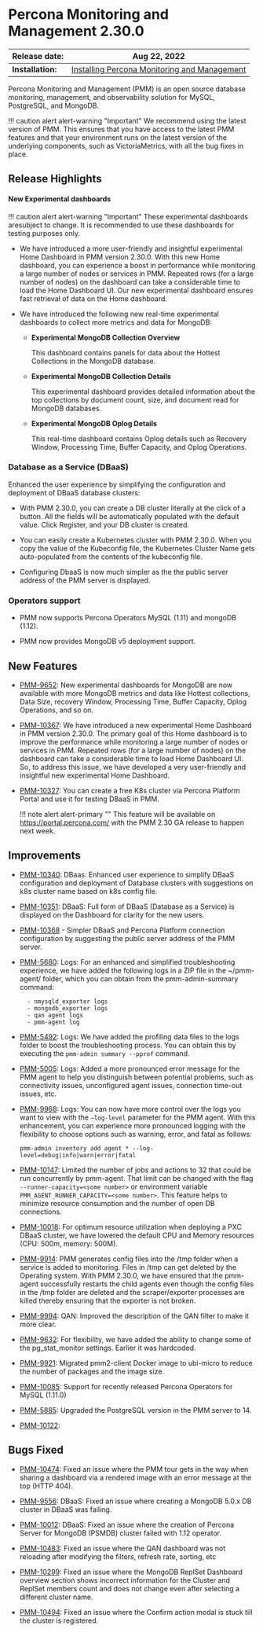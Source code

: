 # Percona Monitoring and Management 2.30.0

| **Release date:** | Aug 22, 2022                                                                                    |
| ----------------- | ----------------------------------------------------------------------------------------------- |
| **Installation:** | [Installing Percona Monitoring and Management](https://www.percona.com/software/pmm/quickstart) |

Percona Monitoring and Management (PMM) is an open source database monitoring, management, and observability solution for MySQL, PostgreSQL, and MongoDB.

!!! caution alert alert-warning "Important"
    We recommend using the latest version of PMM. This ensures that you have access to the latest PMM features and that your environment runs on the latest version of the underlying components, such as VictoriaMetrics, with all the bug fixes in place.

## Release Highlights


#### New Experimental dashboards

!!! caution alert alert-warning "Important"
    These experimental dashboards aresubject to change. It is recommended to use these dashboards for testing purposes only.

- We have introduced a more user-friendly and insightful experimental Home Dashboard in PMM version 2.30.0. With this new Home dashboard, you can experience a boost in performance while monitoring a large number of nodes or services in PMM. Repeated rows (for a large number of nodes) on the dashboard can take a considerable time to load the Home Dashboard UI. Our new experimental dashboard ensures fast retrieval of data on the Home dashboard.

- We have introduced the following new real-time experimental dashboards to collect more metrics and data for MongoDB:

    - **Experimental MongoDB Collection Overview**
        
        This dashboard contains panels for data about the Hottest Collections in the MongoDB database.

    - **Experimental MongoDB Collection Details**

        This experimental dashboard provides detailed information about the top collections by document count, size, and document read for MongoDB databases.

    - **Experimental MongoDB Oplog Details**

        This real-time dashboard contains Oplog details such as Recovery Window, Processing Time, Buffer Capacity, and Oplog Operations.


### Database as a Service (DBaaS)

Enhanced the user experience by simplifying the configuration and deployment of DBaaS database clusters:

- With PMM 2.30.0, you can create a DB cluster literally at the click of a button. All the fields will be automatically populated with the default value. Click Register, and your DB cluster is created.

- You can easily create a Kubernetes cluster with PMM 2.30.0. When you copy the value of the Kubeconfig file, the Kubernetes Cluster Name gets auto-populated from the contents of the kubeconfig file.

- Configuring DbaaS is now much simpler as the the public server address of the PMM server is displayed. 


### Operators support

- PMM now supports Percona Operators MySQL (1.11) and mongoDB (1.12).

- PMM now provides MongoDB v5 deployment support. 




## New Features

- [PMM-9652](https://jira.percona.com/browse/PMM-9652): New experimental dashboards for MongoDB are now available with more MongoDB metrics and data like Hottest collections, Data Size, recovery Window, Processing Time, Buffer Capacity, Oplog Operations, and so on.

- [PMM-10367](https://jira.percona.com/browse/PMM-10367): We have introduced a new experimental Home Dashboard in PMM version 2.30.0. The primary goal of this Home dashboard is to improve the performance while monitoring a large number of nodes or services in PMM. Repeated rows (for a large number of nodes) on the dashboard can take a considerable time to load Home Dashboard UI. So, to address this issue, we have developed a very user-friendly and insightful new experimental Home Dashboard.

- [PMM-10327](https://jira.percona.com/browse/PMM-10327):  You can create a free K8s cluster via Percona Platform Portal and use it for testing DBaaS in PMM.
    
    !!! note alert alert-primary ""
        This feature will be available on https://portal.percona.com/ with the PMM 2.30 GA release to happen next week.


 

## Improvements

- [PMM-10340](https://jira.percona.com/browse/PMM-10340): DBaas: Enhanced user experience to simplify DBaaS configuration and deployment of Database clusters with suggestions on k8s cluster name based on k8s config file.
  
- [PMM-10351](https://jira.percona.com/browse/PMM-10351): DBaaS: Full form of DBaaS (Database as a Service) is displayed on the Dashboard for clarity for the new users.  

- [PMM-10368](https://jira.percona.com/browse/PMM-10368) - Simpler DBaaS and Percona Platform connection configuration by suggesting the public server address of the PMM server.

 
- [PMM-5680](https://jira.percona.com/browse/PMM-5680): Logs: For an enhanced and simplified troubleshooting experience, we have added the following logs in a ZIP file in the ~/pmm-agent/ folder, which you can obtain from the pmm-admin-summary command:

        - nmysqld_exporter logs
        - mongodb_exporter logs
        - qan agent logs
        - pmm-agent log

  
- [PMM-5492](https://jira.percona.com/browse/PMM-5492): Logs: We have added the profiling data files to the logs folder to boost the troubleshooting process. You can obtain this by executing the `pmm-admin summary --pprof` command.

- [PMM-5005](https://jira.percona.com/browse/PMM-5005): Logs: Added a more pronounced error message for the PMM agent to help you distinguish between potential problems, such as connectivity issues, unconfigured agent issues, connection time-out issues, etc.

- [PMM-9968](https://jira.percona.com/browse/PMM-9968): Logs: You can now have more control over the logs you want to view with the `–log-level` parameter for the PMM agent. With this enhancement, you can experience more pronounced logging with the flexibility to choose options such as warning, error, and fatal as follows:

    `pmm-admin inventory add agent * --log-level=debug|info|warn|error|fatal`


- [PMM-10147](https://jira.percona.com/browse/PMM-10147): Limited the number of jobs and actions to 32 that could be run concurrently by pmm-agent. That limit can be changed with the flag `--runner-capacity=<some number>` or environment variable `PMM_AGENT_RUNNER_CAPACITY=<some number>`. This feature helps to minimize resource consumption and the number of open DB connections.


- [PMM-10018](https://jira.percona.com/browse/PMM-10018): For optimum resource utilization when deploying a PXC DBaaS cluster, we have lowered the default CPU and Memory resources (CPU: 500m, memory: 500M).

  
- [PMM-9914](https://jira.percona.com/browse/PMM-9914): PMM generates config files into the /tmp folder when a service is added to monitoring. Files in /tmp can get deleted by the Operating system. With PMM 2.30.0, we have ensured that the pmm-agent successfully restarts the child agents even though the config files in the /tmp folder are deleted and the scraper/exporter processes are killed thereby ensuring that the exporter is not broken.

    
  
- [PMM-9994](https://jira.percona.com/browse/PMM-9994): QAN: Improved the description of  the QAN filter to make it more clear.

- [PMM-9632](https://jira.percona.com/browse/PMM-9632): For flexibility, we have added the ability to change some of the pg_stat_monitor settings. Earlier it was hardcoded.

- [PMM-9921](https://jira.percona.com/browse/PMM-9921): Migrated pmm2-client Docker image to ubi-micro to reduce the number of packages and the image size.


- [PMM-10085](https://jira.percona.com/browse/PMM-10085): Support for recently released Percona Operators for MySQL (1.11.0)


- [PMM-5885](https://jira.percona.com/browse/PMM-5885): Upgraded the PostgreSQL version in the PMM server to 14.


- [PMM-10122](https://jira.percona.com/browse/PMM-10122):

## Bugs Fixed

- [PMM-10474](https://jira.percona.com/browse/PMM-10474): Fixed an issue where the PMM tour gets in the way when sharing a dashboard via a rendered image with an error message at the top (HTTP 404).

 
- [PMM-9556](https://jira.percona.com/browse/PMM-9556): DBaaS: Fixed an issue where creating a MongoDB 5.0.x DB cluster in DBaaS was failing.

- [PMM-10012](https://jira.percona.com/browse/PMM-10012): DBaaS: Fixed an issue where the creation of Percona Server for MongoDB (PSMDB) cluster failed with 1.12 operator.

- [PMM-10483](https://jira.percona.com/browse/PMM-10483): Fixed an issue where the QAN dashboard was not reloading after modifying the filters, refresh rate, sorting, etc


- [PMM-10299](https://jira.percona.com/browse/PMM-10299): Fixed an issue where the MongoDB ReplSet Dashboard overview section shows incorrect information for the Cluster and ReplSet members count and does not change even after  selecting a different cluster name.


- [PMM-10494](https://jira.percona.com/browse/PMM-10494): Fixed an issue where the Confirm action modal is stuck till the cluster is registered.
